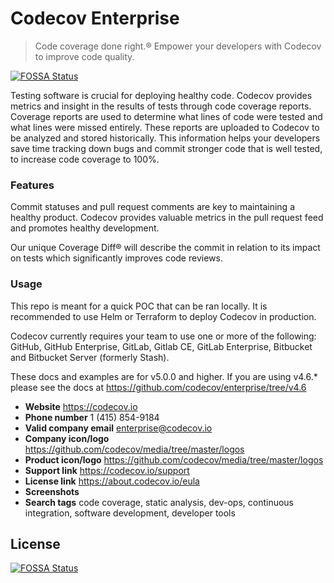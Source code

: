 # Codecov Enterprise
> Code coverage done right.® Empower your developers with Codecov to improve code quality.

[![FOSSA Status](https://app.fossa.com/api/projects/git%2Bgithub.com%2Fcodecov%2Fenterprise.svg?type=shield)](https://app.fossa.com/projects/git%2Bgithub.com%2Fcodecov%2Fenterprise?ref=badge_shield)


Testing software is crucial for deploying healthy code. Codecov provides metrics and insight in the results of tests through code coverage reports. Coverage reports are used to determine what lines of code were tested and what lines were missed entirely. These reports are uploaded to Codecov to be analyzed and stored historically. This information helps your developers save time tracking down bugs and commit stronger code that is well tested, to increase code coverage to 100%.

### Features

Commit statuses and pull request comments are key to maintaining a healthy product. Codecov provides valuable metrics in the pull request feed and promotes healthy development.

Our unique Coverage Diff® will describe the commit in relation to its impact on tests which significantly improves code reviews.

### Usage

This repo is meant for a quick POC that can be ran locally. It is recommended to use Helm or Terraform to deploy Codecov in production.

Codecov currently requires your team to use one or more of the following: GitHub, GitHub Enterprise, GitLab, Gitlab CE, GitLab Enterprise, Bitbucket and Bitbucket Server (formerly Stash).

These docs and examples are for v5.0.0 and higher. If you are using v4.6.* please see the docs at https://github.com/codecov/enterprise/tree/v4.6

- **Website** https://codecov.io
- **Phone number** 1 (415) 854-9184
- **Valid company email** [enterprise@codecov.io][email]
- **Company icon/logo** https://github.com/codecov/media/tree/master/logos
- **Product icon/logo** https://github.com/codecov/media/tree/master/logos
- **Support link** https://codecov.io/support
- **License link** https://about.codecov.io/eula
- **Screenshots**
- **Search tags** code coverage, static analysis, dev-ops, continuous integration, software development, developer tools

[config]: http://docs.codecov.io/docs/configuration
[email]: mailto:enterprise@codecov.io
[eula]: https://about.codecov.io/eula


## License
[![FOSSA Status](https://app.fossa.com/api/projects/git%2Bgithub.com%2Fcodecov%2Fenterprise.svg?type=large)](https://app.fossa.com/projects/git%2Bgithub.com%2Fcodecov%2Fenterprise?ref=badge_large)